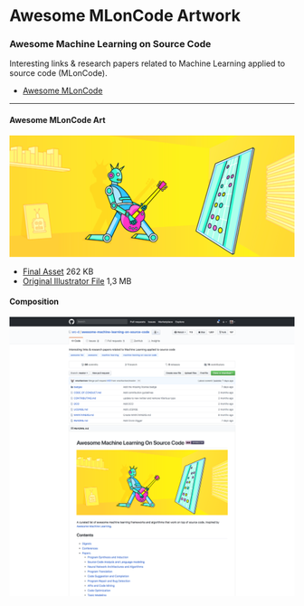 # Awesome MLonCode Artwork

### Awesome Machine Learning on Source Code

Interesting links & research papers related to Machine Learning applied to source code (MLonCode).

- [Awesome MLonCode](https://github.com/src-d/awesome-machine-learning-on-source-code)


---

#### Awesome MLonCode Art

![Awesome-MlonCode-Art](files/awesome-machine-learning-artwork.png)

- [Final Asset](files/awesome-machine-learning-artwork.png) 262 KB
- [Original Illustrator File](files/awesome-machine-learning-artwork.ai) 1,3 MB

#### Composition

![Awesome-MlonCode-Composition](files/awesome-machine-learning-composition.png)